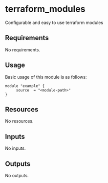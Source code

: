 # terraform_modules

Configurable and easy to use terraform modules

<!-- BEGIN_AUTOMATED_TF_DOCS_BLOCK -->
## Requirements

No requirements.
## Usage
Basic usage of this module is as follows:
```hcl
module "example" {
	 source  = "<module-path>"
}
```
## Resources

No resources.
## Inputs

No inputs.
## Outputs

No outputs.
<!-- END_AUTOMATED_TF_DOCS_BLOCK -->